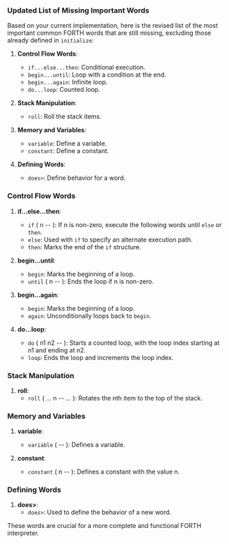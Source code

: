 ### Updated List of Missing Important Words

Based on your current implementation, here is the revised list of the most important common FORTH words that are still missing, excluding those already defined in `initialize`:

1. **Control Flow Words**:
   - `if...else...then`: Conditional execution.
   - `begin...until`: Loop with a condition at the end.
   - `begin...again`: Infinite loop.
   - `do...loop`: Counted loop.

2. **Stack Manipulation**:
   - `roll`: Roll the stack items.

3. **Memory and Variables**:
   - `variable`: Define a variable.
   - `constant`: Define a constant.

4. **Defining Words**:
   - `does>`: Define behavior for a word.

### Control Flow Words

1. **if...else...then**:
   - `if` ( n -- ): If n is non-zero, execute the following words until `else` or `then`.
   - `else`: Used with `if` to specify an alternate execution path.
   - `then`: Marks the end of the `if` structure.

2. **begin...until**:
   - `begin`: Marks the beginning of a loop.
   - `until` ( n -- ): Ends the loop if n is non-zero.

3. **begin...again**:
   - `begin`: Marks the beginning of a loop.
   - `again`: Unconditionally loops back to `begin`.

4. **do...loop**:
   - `do` ( n1 n2 -- ): Starts a counted loop, with the loop index starting at n1 and ending at n2.
   - `loop`: Ends the loop and increments the loop index.

### Stack Manipulation

1. **roll**:
   - `roll` ( ... n -- ... ): Rotates the nth item to the top of the stack.

### Memory and Variables

1. **variable**:
   - `variable` ( -- ): Defines a variable.

2. **constant**:
   - `constant` ( n -- ): Defines a constant with the value n.

### Defining Words

1. **does>**:
   - `does>`: Used to define the behavior of a new word.

These words are crucial for a more complete and functional FORTH interpreter.